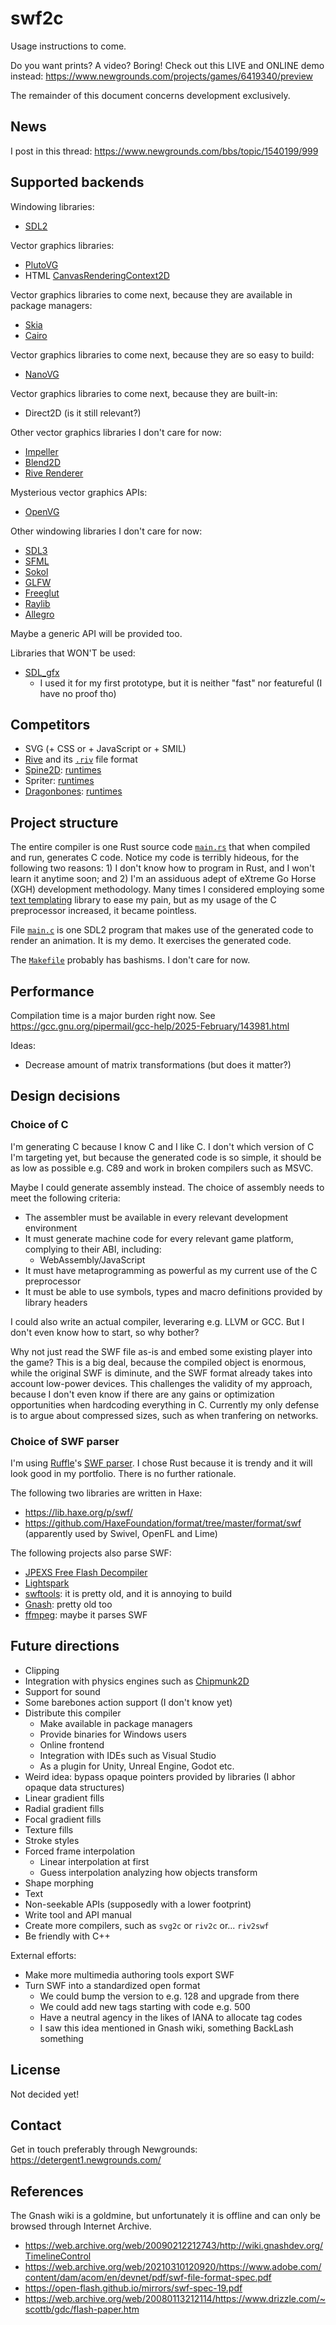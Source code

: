 # swf2c

<!--See [swf2c(1)](swf2c.1.md) for command invocation,
see [swf2c(7)](swf2c.7.md) for API usage.-->
Usage instructions to come.

Do you want prints? A video? Boring! Check out this LIVE and ONLINE demo instead: https://www.newgrounds.com/projects/games/6419340/preview

The remainder of this document concerns development exclusively.

## News

I post in this thread: https://www.newgrounds.com/bbs/topic/1540199/999

## Supported backends

Windowing libraries:

- [SDL2](https://libsdl.org/) 

Vector graphics libraries:

- [PlutoVG](https://github.com/sammycage/plutovg)
- HTML [CanvasRenderingContext2D](https://developer.mozilla.org/en-US/docs/Web/API/Canvas_API/Tutorial)

Vector graphics libraries to come next, because they are available in package managers:

- [Skia](https://chromium.googlesource.com/skia/+/master/experimental/c-api-example/c.md)
- [Cairo](https://www.cairographics.org/samples/)

Vector graphics libraries to come next, because they are so easy to build:

- [NanoVG](https://github.com/memononen/nanovg)

Vector graphics libraries to come next, because they are built-in:

- Direct2D (is it still relevant?)

Other vector graphics libraries I don't care for now:

- [Impeller](https://github.com/flutter/flutter/blob/main/engine/src/flutter/impeller/README.md)
- [Blend2D](https://blend2d.com/)
- [Rive Renderer](https://github.com/rive-app/rive-runtime)

Mysterious vector graphics APIs:

- [OpenVG](https://www.khronos.org/openvg/)

Other windowing libraries I don't care for now:

- [SDL3](https://wiki.libsdl.org/SDL3/FrontPage)
- [SFML](https://www.sfml-dev.org/)
- [Sokol](https://github.com/floooh/sokol)
- [GLFW](https://www.glfw.org/)
- [Freeglut](https://freeglut.sourceforge.net/)
- [Raylib](https://www.raylib.com/)
- [Allegro](https://liballeg.org/)

Maybe a generic API will be provided too.

Libraries that WON'T be used:

- [SDL_gfx](https://sourceforge.net/projects/sdlgfx/)
  - I used it for my first prototype, but it is neither "fast" nor featureful (I have no proof tho)

## Competitors

- SVG (+ CSS or + JavaScript or + SMIL)
- [Rive](https://rive.app/) and its [`.riv`](https://rive.app/docs/runtimes/advanced-topic/format) file format
- [Spine2D](https://esotericsoftware.com/): [runtimes](https://github.com/EsotericSoftware/spine-runtimes/)
- Spriter: [runtimes](https://brashmonkey.com/spriter-runtime-apis/)
- [Dragonbones](https://dragonbones.github.io/en/animation.html): [runtimes](https://dragonbones.github.io/en/download.html#runLibrary)

## Project structure

The entire compiler is one Rust source code [`main.rs`](main.rs) that when compiled and run, generates C code.
Notice my code is terribly hideous, for the following two reasons: 1)
I don't know how to program in Rust, and I won't learn it anytime soon; and 2)
I'm an assiduous adept of eXtreme Go Horse (XGH) development methodology.
Many times I considered employing some [text templating](https://www.arewewebyet.org/topics/templating/)
library to ease my pain, but as my usage of the C preprocessor increased, it became pointless.

File [`main.c`](main.c) is one SDL2 program that makes use of the generated code to render an animation.
It is my demo. It exercises the generated code.

The [`Makefile`](Makefile) probably has bashisms. I don't care for now.

## Performance

Compilation time is a major burden right now.
See https://gcc.gnu.org/pipermail/gcc-help/2025-February/143981.html

Ideas:

- Decrease amount of matrix transformations (but does it matter?)

## Design decisions

### Choice of C

I'm generating C because I know C and I like C. I don't which version of C I'm targeting yet,
but because the generated code is so simple, it should be as low as possible
e.g. C89 and work in broken compilers such as MSVC.

Maybe I could generate assembly instead. The choice of assembly needs to meet the following criteria:

- The assembler must be available in every relevant development environment
- It must generate machine code for every relevant game platform, complying to their ABI, including:
  - WebAssembly/JavaScript
- It must have metaprogramming as powerful as my current use of the C preprocessor
- It must be able to use symbols, types and macro definitions provided by library headers

I could also write an actual compiler, leveraring e.g. LLVM or GCC. But I don't even know how to start, so why bother?

Why not just read the SWF file as-is and embed some existing player into the game?
This is a big deal, because the compiled object is enormous,
while the original SWF is diminute, and the SWF format already takes into account low-power devices.
This challenges the validity of my approach,
because I don't even know if there are any gains or optimization opportunities when hardcoding everything in C.
Currently my only defense is to argue about compressed sizes, such as when tranfering on networks.

### Choice of SWF parser

I'm using [Ruffle](https://ruffle.rs/)'s [SWF parser](https://crates.io/crates/swf).
I chose Rust because it is trendy and it will look good in my portfolio. There is no further rationale.

The following two libraries are written in Haxe:

- https://lib.haxe.org/p/swf/
- https://github.com/HaxeFoundation/format/tree/master/format/swf (apparently used by Swivel, OpenFL and Lime)

The following projects also parse SWF:

- [JPEXS Free Flash Decompiler](https://github.com/jindrapetrik/jpexs-decompiler)
- [Lightspark](https://github.com/lightspark/lightspark)
- [swftools](https://github.com/swftools/swftools/tree/master): it is pretty old, and it is annoying to build
- [Gnash](https://www.gnu.org/software/gnash/): pretty old too
- [ffmpeg](https://git.ffmpeg.org/gitweb/ffmpeg.git/blob/HEAD:/libavformat/swf.h): maybe it parses SWF

## Future directions

- Clipping
- Integration with physics engines such as [Chipmunk2D](https://chipmunk-physics.net/)
- Support for sound
- Some barebones action support (I don't know yet)
- Distribute this compiler
  - Make available in package managers
  - Provide binaries for Windows users
  - Online frontend
  - Integration with IDEs such as Visual Studio
  - As a plugin for Unity, Unreal Engine, Godot etc.
- Weird idea: bypass opaque pointers provided by libraries (I abhor opaque data structures)
- Linear gradient fills
- Radial gradient fills
- Focal gradient fills
- Texture fills
- Stroke styles
- Forced frame interpolation
  - Linear interpolation at first
  - Guess interpolation analyzing how objects transform
- Shape morphing
- Text
- Non-seekable APIs (supposedly with a lower footprint)
- Write tool and API manual
- Create more compilers, such as `svg2c` or `riv2c` or... `riv2swf`
- Be friendly with C++

External efforts:

- Make more multimedia authoring tools export SWF
- Turn SWF into a standardized open format
  - We could bump the version to e.g. 128 and upgrade from there
  - We could add new tags starting with code e.g. 500
  - Have a neutral agency in the likes of IANA to allocate tag codes
  - I saw this idea mentioned in Gnash wiki, something BackLash something

## License

Not decided yet!

## Contact

Get in touch preferably through Newgrounds: https://detergent1.newgrounds.com/

## References

The Gnash wiki is a goldmine, but unfortunately it is offline and can only be browsed through Internet Archive.

- https://web.archive.org/web/20090212212743/http://wiki.gnashdev.org/TimelineControl
- https://web.archive.org/web/20210310120920/https://www.adobe.com/content/dam/acom/en/devnet/pdf/swf-file-format-spec.pdf
- https://open-flash.github.io/mirrors/swf-spec-19.pdf
- https://web.archive.org/web/20080113212114/https://www.drizzle.com/~scottb/gdc/flash-paper.htm
